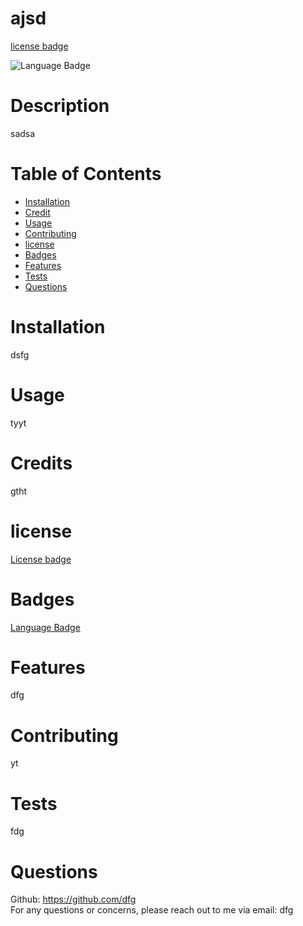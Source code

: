 # ajsd 
  
 
  [license badge](https://img.shields.io/badge/license-undefined-brightgreen) 
  
 
  ![Language Badge](https://img.shields.io/static/v1?label=language&message=Javascript&color=brightgreen)

  # Description
  sadsa

  # Table of Contents
  - [Installation](#installation)
  - [Credit](#credit)
  - [Usage](#usage)
  - [Contributing](#contributing)
  - [license](#license)
  - [Badges](#badges)
  - [Features](#features)
  - [Tests](#tests)
  - [Questions](#questions)
  
  # Installation
  dsfg

  # Usage
  tyyt

  # Credits
  gtht

  
  # license 
  [License badge](https://choosealicense.com/licenses/apache-2.0/)

  
  # Badges 
  [Language Badge](https://img.shields.io/static/v1?label=language&message=undefined&color=brightgreen)


  # Features
  dfg

  # Contributing
  yt

  # Tests
  fdg

  # Questions
  Github: https://github.com/dfg <br>
  For any questions or concerns, please reach out to me via email: dfg

